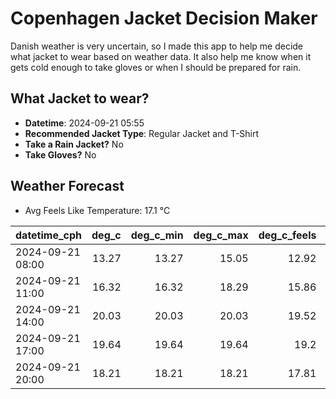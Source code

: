 
# Copenhagen Jacket Decision Maker

Danish weather is very uncertain, so I made this app to help me decide what jacket to wear based on weather data. 
It also help me know when it gets cold enough to take gloves or when I should be prepared for rain.

## What Jacket to wear?

- **Datetime**: 2024-09-21 05:55
- **Recommended Jacket Type**: Regular Jacket and T-Shirt
- **Take a Rain Jacket?** No
- **Take Gloves?** No

## Weather Forecast
- Avg Feels Like Temperature: 17.1 °C

| datetime_cph     |   deg_c |   deg_c_min |   deg_c_max |   deg_c_feels | weather   | wind   | rain   |
|:-----------------|--------:|------------:|------------:|--------------:|:----------|:-------|:-------|
| 2024-09-21 08:00 |   13.27 |       13.27 |       15.05 |         12.92 | Clouds    | Low    | None   |
| 2024-09-21 11:00 |   16.32 |       16.32 |       18.29 |         15.86 | Clouds    | Low    | None   |
| 2024-09-21 14:00 |   20.03 |       20.03 |       20.03 |         19.52 | Clouds    | Low    | None   |
| 2024-09-21 17:00 |   19.64 |       19.64 |       19.64 |         19.2  | Clouds    | Low    | None   |
| 2024-09-21 20:00 |   18.21 |       18.21 |       18.21 |         17.81 | Clouds    | Low    | None   |
        
